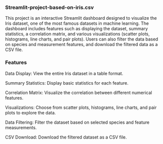 ### Streamlit-project-based-on-iris.csv
This project is an interactive Streamlit dashboard designed to visualize the Iris dataset, one of the most famous datasets in machine learning. The dashboard includes features such as displaying the dataset, summary statistics, a correlation matrix, and various visualizations (scatter plots, histograms, line charts, and pair plots). Users can also filter the data based on species and measurement features, and download the filtered data as a CSV file.

### Features

Data Display: View the entire Iris dataset in a table format.

Summary Statistics: Display basic statistics for each feature.

Correlation Matrix: Visualize the correlation between different numerical features.

Visualizations: Choose from scatter plots, histograms, line charts, and pair plots to explore the data.

Data Filtering: Filter the dataset based on selected species and feature measurements.

CSV Download: Download the filtered dataset as a CSV file.
